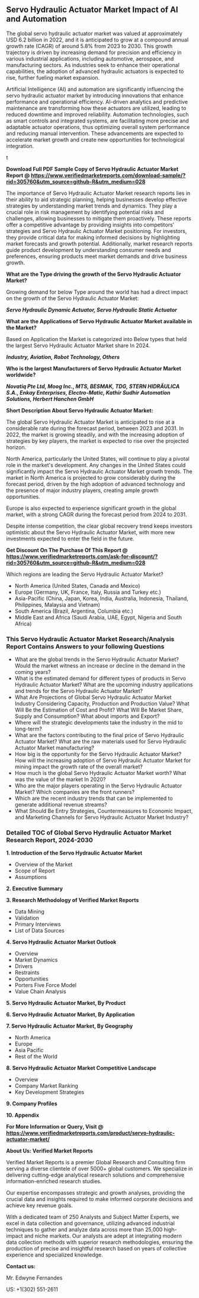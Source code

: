 <h2>Servo Hydraulic Actuator Market Impact of AI and Automation</h2><p>The global servo hydraulic actuator market was valued at approximately USD 6.2 billion in 2022, and it is anticipated to grow at a compound annual growth rate (CAGR) of around 5.8% from 2023 to 2030. This growth trajectory is driven by increasing demand for precision and efficiency in various industrial applications, including automotive, aerospace, and manufacturing sectors. As industries seek to enhance their operational capabilities, the adoption of advanced hydraulic actuators is expected to rise, further fueling market expansion.</p><p>Artificial Intelligence (AI) and automation are significantly influencing the servo hydraulic actuator market by introducing innovations that enhance performance and operational efficiency. AI-driven analytics and predictive maintenance are transforming how these actuators are utilized, leading to reduced downtime and improved reliability. Automation technologies, such as smart controls and integrated systems, are facilitating more precise and adaptable actuator operations, thus optimizing overall system performance and reducing manual intervention. These advancements are expected to accelerate market growth and create new opportunities for technological integration.</p>t</p><p id="" class=""><strong>Download Full PDF Sample Copy of Servo Hydraulic Actuator Market Report @ <a href="https://www.verifiedmarketreports.com/download-sample/?rid=305760&utm_source=github-R&utm_medium=028" target="_blank">https://www.verifiedmarketreports.com/download-sample/?rid=305760&utm_source=github-R&utm_medium=028</a></strong></p><p>The importance of&nbsp;Servo Hydraulic Actuator Market research reports lies in their ability to aid strategic planning, helping businesses develop effective strategies by understanding market trends and dynamics. They play a crucial role in risk management by identifying potential risks and challenges, allowing businesses to mitigate them proactively. These reports offer a competitive advantage by providing insights into competitors' strategies and Servo Hydraulic Actuator Market positioning. For investors, they provide critical data for making informed decisions by highlighting market forecasts and growth potential. Additionally, market research reports guide product development by understanding consumer needs and preferences, ensuring products meet market demands and drive business growth.</p><p><strong>What are the&nbsp;Type driving the growth of the Servo Hydraulic Actuator Market?</strong></p><p id="" class="">Growing demand for below Type around the world has had a direct impact on the growth of the Servo Hydraulic Actuator Market:</p><em><strong>Servo Hydraulic Dynamic Actuator, Servo Hydraulic Static Actuator</strong></em></p><strong>What are the&nbsp;Applications&nbsp;of Servo Hydraulic Actuator Market available in the Market?</strong></p><p id="" class="">Based on Application the Market is categorized into Below types that held the largest Servo Hydraulic Actuator Market share In 2024.</p><em><strong>Industry, Aviation, Robot Technology, Others</strong></em></p><strong>Who is the largest Manufacturers of Servo Hydraulic Actuator Market worldwide?</strong></p><p><em><strong>Novatiq Pte Ltd, Moog Inc., MTS, BESMAK, TDG, STERN HIDRÃULICA S.A., Enkay Enterprises, Electro-Matic, Kathir Sudhir Automation Solutions, Herbert Hanchen GmbH</strong></em></p><p id="" class=""><strong>Short Description About Servo Hydraulic Actuator Market:</strong></p><p>The global Servo Hydraulic Actuator Market is anticipated to rise at a considerable rate during the forecast period, between 2023 and 2031. In 2022, the market is growing steadily, and with the increasing adoption of strategies by key players, the market is expected to rise over the projected horizon.</p><p>North America, particularly the United States, will continue to play a pivotal role in the market's development. Any changes in the United States could significantly impact the Servo Hydraulic Actuator Market growth trends. The market in North America is projected to grow considerably during the forecast period, driven by the high adoption of advanced technology and the presence of major industry players, creating ample growth opportunities.</p><p>Europe is also expected to experience significant growth in the global market, with a strong CAGR during the forecast period from 2024 to 2031.</p><p>Despite intense competition, the clear global recovery trend keeps investors optimistic about the Servo Hydraulic Actuator Market, with more new investments expected to enter the field in the future.</p><p id="" class=""><strong>Get Discount On The Purchase Of This Report @ <a href="https://www.verifiedmarketreports.com/ask-for-discount/?rid=305760&utm_source=github-R&utm_medium=028" target="_blank">https://www.verifiedmarketreports.com/ask-for-discount/?rid=305760&utm_source=github-R&utm_medium=028</a></strong></p>Which regions are leading the Servo Hydraulic Actuator Market?</p><ul><li>North America (United States, Canada and Mexico)</li><li>Europe (Germany, UK, France, Italy, Russia and Turkey etc.)</li><li>Asia-Pacific (China, Japan, Korea, India, Australia, Indonesia, Thailand, Philippines, Malaysia and Vietnam)</li><li>South America (Brazil, Argentina, Columbia etc.)</li><li>Middle East and Africa (Saudi Arabia, UAE, Egypt, Nigeria and South Africa)</li></ul><h3 id="" class="">This Servo Hydraulic Actuator Market Research/Analysis Report Contains Answers to your following Questions</h3><ul><li>What are the global trends in the Servo Hydraulic Actuator Market? Would the market witness an increase or decline in the demand in the coming years?</li><li>What is the estimated demand for different types of products in Servo Hydraulic Actuator Market? What are the upcoming industry applications and trends for the Servo Hydraulic Actuator Market?</li><li>What Are Projections of Global Servo Hydraulic Actuator Market Industry Considering Capacity, Production and Production Value? What Will Be the Estimation of Cost and Profit? What Will Be Market Share, Supply and Consumption? What about imports and Export?</li><li>Where will the strategic developments take the industry in the mid to long-term?</li><li>What are the factors contributing to the final price of Servo Hydraulic Actuator Market? What are the raw materials used for Servo Hydraulic Actuator Market manufacturing?</li><li>How big is the opportunity for the Servo Hydraulic Actuator Market? How will the increasing adoption of Servo Hydraulic Actuator Market for mining impact the growth rate of the overall market?</li><li>How much is the global Servo Hydraulic Actuator Market worth? What was the value of the market In 2020?</li><li>Who are the major players operating in the Servo Hydraulic Actuator Market? Which companies are the front runners?</li><li>Which are the recent industry trends that can be implemented to generate additional revenue streams?</li><li>What Should Be Entry Strategies, Countermeasures to Economic Impact, and Marketing Channels for Servo Hydraulic Actuator Market Industry?</li></ul><h3 id="" class="">Detailed TOC of Global Servo Hydraulic Actuator Market Research Report, 2024-2030</h3><p id="" class=""><strong>1. Introduction of the Servo Hydraulic Actuator Market</strong></p><ul><li>Overview of the Market</li><li>Scope of Report</li><li>Assumptions</li></ul><p id="" class=""><strong>2. Executive Summary</strong></p><p id="" class=""><strong>3. Research Methodology of Verified Market Reports</strong></p><ul><li>Data Mining</li><li>Validation</li><li>Primary Interviews</li><li>List of Data Sources</li></ul><p id="" class=""><strong>4. Servo Hydraulic Actuator Market Outlook</strong></p><ul><li>Overview</li><li>Market Dynamics</li><li>Drivers</li><li>Restraints</li><li>Opportunities</li><li>Porters Five Force Model</li><li>Value Chain Analysis</li></ul><p id="" class=""><strong>5. Servo Hydraulic Actuator Market, By Product</strong></p><p id="" class=""><strong>6. Servo Hydraulic Actuator Market, By Application</strong></p><p id="" class=""><strong>7. Servo Hydraulic Actuator Market, By Geography</strong></p><ul><li>North America</li><li>Europe</li><li>Asia Pacific</li><li>Rest of the World</li></ul><p id="" class=""><strong>8. Servo Hydraulic Actuator Market Competitive Landscape</strong></p><ul><li>Overview</li><li>Company Market Ranking</li><li>Key Development Strategies</li></ul><p id="" class=""><strong>9. Company Profiles</strong></p><p id="" class=""><strong>10. Appendix</strong></p><p id="" class=""><strong>For More Information or Query, Visit @ <a href="https://www.verifiedmarketreports.com/product/servo-hydraulic-actuator-market/" target="_blank">https://www.verifiedmarketreports.com/product/servo-hydraulic-actuator-market/</a></strong></p><p id="" class=""><strong>About Us: Verified Market Reports</strong></p><p id="" class="">Verified Market Reports is a premier Global Research and Consulting firm serving a diverse clientele of over 5000+ global customers. We specialize in delivering cutting-edge analytical research solutions and comprehensive information-enriched research studies.</p><p id="" class="">Our expertise encompasses strategic and growth analyses, providing the crucial data and insights required to make informed corporate decisions and achieve key revenue goals.</p><p id="" class="">With a dedicated team of 250 Analysts and Subject Matter Experts, we excel in data collection and governance, utilizing advanced industrial techniques to gather and analyze data across more than 25,000 high-impact and niche markets. Our analysts are adept at integrating modern data collection methods with superior research methodologies, ensuring the production of precise and insightful research based on years of collective experience and specialized knowledge.</p><p id="" class=""><strong>Contact us:</strong></p><p id="" class="">Mr. Edwyne Fernandes</p><p id="" class="">US: +1(302) 551-2611</p>